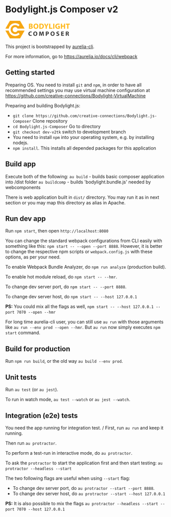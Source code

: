# Bodylight.js Composer v2

<img src="/icons/logo_light.svg?sanitize=true" alt="Bodylight.js Composer" width="40%">

This project is bootstrapped by [aurelia-cli](https://github.com/aurelia/cli).

For more information, go to https://aurelia.io/docs/cli/webpack

## Getting started
Preparing OS. You need to install `git` and `npm`, in order to have all recommended settings 
you may use virtual machine configuration at https://github.com/creative-connections/Bodylight-VirtualMachine 

Preparing and building Bodylight.js:

- `git clone https://github.com/creative-connections/Bodylight.js-Composer` Clone repository 
- `cd Bodylight.js-Composer` Go to directory 
- `git checkout dev-v2tk` switch to development branch
- You need to install `npm` into your operating system, e.g. by installing nodejs.
- `npm install`. This installs all depended packages for this application

## Build app
Execute both of the following:
`au build` - builds basic composer application into /dist folder
`au buildcomp` - builds 'bodylight.bundle.js' needed by webcomponents
  
There is web application built in `dist/` directory. You may run it as in next section or you may map this directory as alias in Apache.
   

## Run dev app

Run `npm start`, then open `http://localhost:8080`

You can change the standard webpack configurations from CLI easily with something like this: `npm start -- --open --port 8888`. However, it is better to change the respective npm scripts or `webpack.config.js` with these options, as per your need.

To enable Webpack Bundle Analyzer, do `npm run analyze` (production build).

To enable hot module reload, do `npm start -- --hmr`.

To change dev server port, do `npm start -- --port 8888`.

To change dev server host, do `npm start -- --host 127.0.0.1`

**PS:** You could mix all the flags as well, `npm start -- --host 127.0.0.1 --port 7070 --open --hmr`

For long time aurelia-cli user, you can still use `au run` with those arguments like `au run --env prod --open --hmr`. But `au run` now simply executes `npm start` command.

## Build for production

Run `npm run build`, or the old way `au build --env prod`.

## Unit tests

Run `au test` (or `au jest`).

To run in watch mode, `au test --watch` or `au jest --watch`.

## Integration (e2e) tests

You need the app running for integration test.
/
First, run `au run` and keep it running.

Then run `au protractor`.

To perform a test-run in interactive mode, do `au protractor`.

To ask the `protractor` to start the application first and then start testing: `au protractor --headless --start`

The two following flags are useful when using `--start` flag:
 * To change dev server port, do `au protractor --start --port 8888`.
 * To change dev server host, do `au protractor --start --host 127.0.0.1`


**PS:** It is also possible to mix the flags `au protractor --headless --start --port 7070 --host 127.0.0.1`
